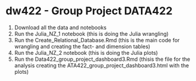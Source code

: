 # dw422 - Group Project DATA422

1. Download all the data and notebooks
2. Run the Julia_NZ_1 notebook (this is doing the Julia wrangling)
3. Run the Create_Relational_Database.Rmd (this is the main code for wrangling and creating the fact- and dimension tables)
4. Run the Julia_NZ_2 notebook (this is doing the Julia plots)
5. Run the Data422_group_project_dashboard3.Rmd (thisis the file for the analysis creating the ATA422_group_project_dashboard3.html with the plots)




